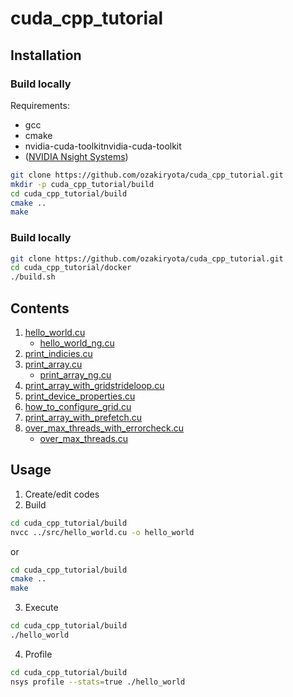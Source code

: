 # cuda_cpp_tutorial

## Installation
### Build locally
Requirements:
* gcc
* cmake
* nvidia-cuda-toolkitnvidia-cuda-toolkit
* ([NVIDIA Nsight Systems](https://mainer.nvidia.com/nsight-systems))

```bash
git clone https://github.com/ozakiryota/cuda_cpp_tutorial.git
mkdir -p cuda_cpp_tutorial/build
cd cuda_cpp_tutorial/build
cmake ..
make
```

### Build locally
```bash
git clone https://github.com/ozakiryota/cuda_cpp_tutorial.git
cd cuda_cpp_tutorial/docker
./build.sh
```

## Contents
1. [hello_world.cu](https://github.com/ozakiryota/cuda_cpp_tutorial/blob/main/src/hello_world.cu)
    * [hello_world_ng.cu](https://github.com/ozakiryota/cuda_cpp_tutorial/blob/main/src/hello_world_ng.cu)
1. [print_indicies.cu](https://github.com/ozakiryota/cuda_cpp_tutorial/blob/main/src/print_indicies.cu)
1. [print_array.cu](https://github.com/ozakiryota/cuda_cpp_tutorial/blob/main/src/print_array.cu)
    * [print_array_ng.cu](https://github.com/ozakiryota/cuda_cpp_tutorial/blob/main/src/print_array_ng.cu)
1. [print_array_with_gridstrideloop.cu](https://github.com/ozakiryota/cuda_cpp_tutorial/blob/main/src/print_array_with_gridstrideloop.cu)
1. [print_device_properties.cu](https://github.com/ozakiryota/cuda_cpp_tutorial/blob/main/src/print_device_properties.cu)
1. [how_to_configure_grid.cu](https://github.com/ozakiryota/cuda_cpp_tutorial/blob/main/src/how_to_configure_grid.cu)
1. [print_array_with_prefetch.cu](https://github.com/ozakiryota/cuda_cpp_tutorial/blob/main/src/print_array_with_prefetch.cu)
1. [over_max_threads_with_errorcheck.cu](https://github.com/ozakiryota/cuda_cpp_tutorial/blob/main/src/over_max_threads_with_errorcheck.cu)
    * [over_max_threads.cu](https://github.com/ozakiryota/cuda_cpp_tutorial/blob/main/src/over_max_threads.cu)

## Usage
1. Create/edit codes
2. Build
```bash
cd cuda_cpp_tutorial/build
nvcc ../src/hello_world.cu -o hello_world
```
or
```bash
cd cuda_cpp_tutorial/build
cmake ..
make
```
3. Execute
```bash
cd cuda_cpp_tutorial/build
./hello_world
```
4. Profile
```bash
cd cuda_cpp_tutorial/build
nsys profile --stats=true ./hello_world
```
